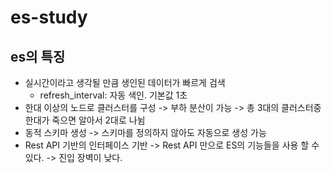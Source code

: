 # es-study

## es의 특징

- 실시간이라고 생각될 만큼 생인된 데이터가 빠르게 검색
  - refresh_interval: 자동 색인. 기본값 1초
- 한대 이상의 노드로 클러스터를 구성 -> 부하 분산이 가능 -> 총 3대의 클러스터중 한대가 죽으면 알아서 2대로 나뉨
- 동적 스키마 생성 -> 스키마를 정의하지 않아도 자동으로 생성 가능
- Rest API 기반의 인터페이스 기반 -> Rest API 만으로 ES의 기능들을 사용 할 수 있다. -> 진입 장벽이 낮다.
